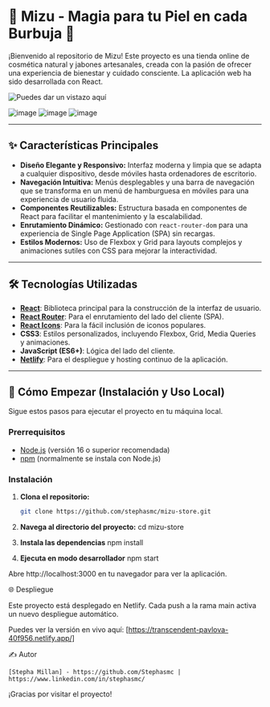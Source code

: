 # 🌿 Mizu - Magia para tu Piel en cada Burbuja 🧼

¡Bienvenido al repositorio de Mizu! Este proyecto es una tienda online de cosmética natural y jabones artesanales, creada con la pasión de ofrecer una experiencia de bienestar y cuidado consciente. La aplicación web ha sido desarrollada con React.

![Puedes dar un vistazo aquí]() 
<!-- Sube una captura de pantalla de tu Home a GitHub y reemplaza la URL -->
![image](https://github.com/user-attachments/assets/bb7d91f9-c860-4991-a7f2-23970f1d645d)
![image](https://github.com/user-attachments/assets/12649875-e58b-42a4-918d-bf241fc548fc)
![image](https://github.com/user-attachments/assets/d62289df-e3a9-4eec-b410-d77c1c124c5c)



---

## ✨ Características Principales

- **Diseño Elegante y Responsivo:** Interfaz moderna y limpia que se adapta a cualquier dispositivo, desde móviles hasta ordenadores de escritorio.
- **Navegación Intuitiva:** Menús desplegables y una barra de navegación que se transforma en un menú de hamburguesa en móviles para una experiencia de usuario fluida.
- **Componentes Reutilizables:** Estructura basada en componentes de React para facilitar el mantenimiento y la escalabilidad.
- **Enrutamiento Dinámico:** Gestionado con `react-router-dom` para una experiencia de Single Page Application (SPA) sin recargas.
- **Estilos Modernos:** Uso de Flexbox y Grid para layouts complejos y animaciones sutiles con CSS para mejorar la interactividad.

---

## 🛠️ Tecnologías Utilizadas

- **[React](https://reactjs.org/)**: Biblioteca principal para la construcción de la interfaz de usuario.
- **[React Router](https://reactrouter.com/)**: Para el enrutamiento del lado del cliente (SPA).
- **[React Icons](https://react-icons.github.io/react-icons/)**: Para la fácil inclusión de iconos populares.
- **CSS3**: Estilos personalizados, incluyendo Flexbox, Grid, Media Queries y animaciones.
- **JavaScript (ES6+)**: Lógica del lado del cliente.
- **[Netlify](https://www.netlify.com/)**: Para el despliegue y hosting continuo de la aplicación.

---

## 🚀 Cómo Empezar (Instalación y Uso Local)

Sigue estos pasos para ejecutar el proyecto en tu máquina local.

### Prerrequisitos

- [Node.js](https://nodejs.org/) (versión 16 o superior recomendada)
- [npm](https://www.npmjs.com/) (normalmente se instala con Node.js)

### Instalación

1. **Clona el repositorio:**
    ```bash
   git clone https://github.com/stephasmc/mizu-store.git

2. **Navega al directorio del proyecto:**
   cd mizu-store

3. **Instala las dependencias**
   npm install

4. **Ejecuta en modo desarrollador**
   npm start

Abre http://localhost:3000 en tu navegador para ver la aplicación.

🌐 Despliegue

Este proyecto está desplegado en Netlify. Cada push a la rama main activa un nuevo despliegue automático.

Puedes ver la versión en vivo aquí: [https://transcendent-pavlova-40f956.netlify.app/]

✍️ Autor

    [Stepha Millan] - https://github.com/Stephasmc | https://www.linkedin.com/in/stephasmc/

¡Gracias por visitar el proyecto!
